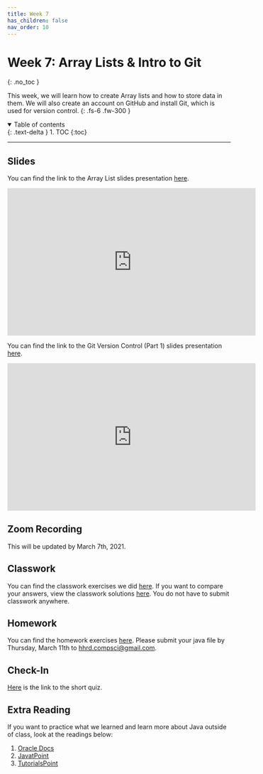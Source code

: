 ```yaml
---
title: Week 7
has_children: false
nav_order: 10
---
```


# Week 7: Array Lists & Intro to Git
{: .no_toc }

This week, we will learn how to create Array lists and how to store data in them. We will also create an account on GitHub and install Git, which is used for version control.
{: .fs-6 .fw-300 }

<details open markdown="block">
  <summary>
    Table of contents
  </summary>
  {: .text-delta }
1. TOC
{:toc}
</details>

---

## Slides

You can find the link to the Array List slides presentation [here](https://docs.google.com/presentation/d/1bOhixcw65BUC0D3gNmCJm7ZJYURmg9l60R1280gC5Oc/edit?usp=sharing).

<iframe src="https://docs.google.com/presentation/d/e/2PACX-1vSHPXPurrmOxS6dgoCToFqOCz6KIdp_O0U3BXBAaPumF9pDwoJNS7epLSBibI-RI-9d3Skqg9PxAR0y/embed?start=false&loop=false&delayms=3000" frameborder="0" width="560" height="331.92" allowfullscreen="true" mozallowfullscreen="true" webkitallowfullscreen="true"></iframe>

You can find the link to the Git Version Control (Part 1) slides presentation [here](https://docs.google.com/presentation/d/1XJqftbLJ4dGwn4pDUr76H9-LF-xZE-AtLriiacWPqFA/edit?usp=sharing).

<iframe src="https://docs.google.com/presentation/d/e/2PACX-1vTpxqtGbUCTYiWFFizcfZ7B9RVDgXvVS19Ea0Cw6pm0W1U-JI4CBOHrx2gwDZDIWOPwaW6CjYTIDjBc/embed?start=false&loop=false&delayms=3000" frameborder="0" width="560" height="331.92" allowfullscreen="true" mozallowfullscreen="true" webkitallowfullscreen="true"></iframe>

## Zoom Recording

This will be updated by March 7th, 2021.

## Classwork

You can find the classwork exercises we did [here](https://docs.google.com/document/d/1A4swMNRfnecz5qiKL3k2vF5axP8-3q3LiMxR6jFzFEE/edit?usp=sharing). If you want to compare your answers, view the classwork solutions [here](). You do not have to submit classwork anywhere.

## Homework

You can find the homework exercises [here](https://docs.google.com/document/d/1FwvhGtY-6TSf3O2cAHchW0W6_1v729pFPv-6VJXQeVI/edit?usp=sharing). Please submit your java file by Thursday, March 11th to [hhrd.compsci@gmail.com](mailto:hhrd.compsci@gmail.com).

## Check-In

[Here](https://forms.gle/aZKKF1PUpCD6toNp6) is the link to the short quiz.

## Extra Reading

If you want to practice what we learned and learn more about Java outside of class, look at the readings below:

1. [Oracle Docs](https://docs.oracle.com/javase/8/docs/api/java/util/ArrayList.html)
2. [JavatPoint](https://www.javatpoint.com/java-arraylist)
3. [TutorialsPoint](https://www.tutorialspoint.com/java/java_arraylist_class.htm)